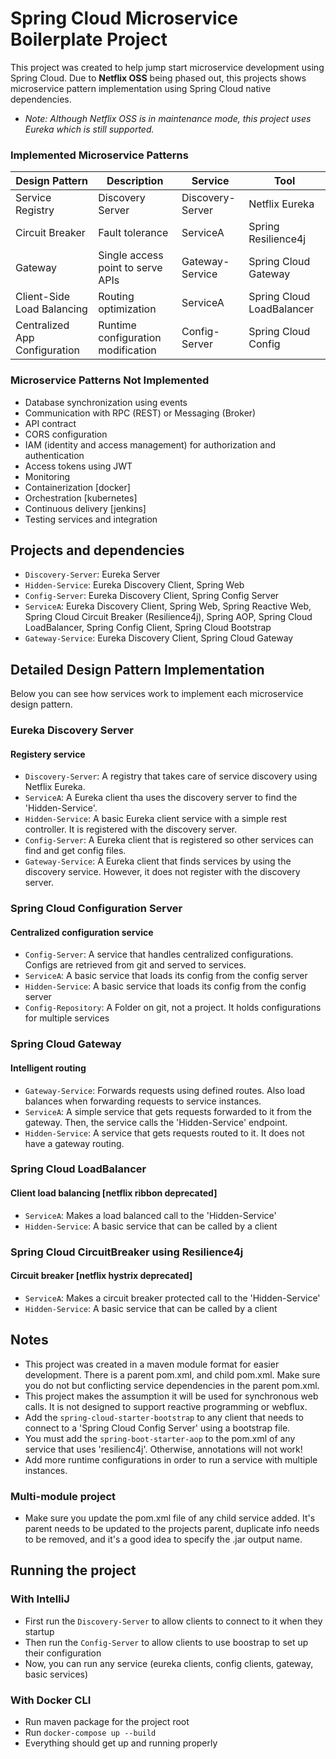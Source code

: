 
# Spring Cloud Microservice Boilerplate Project

This project was created to help jump start microservice development using Spring Cloud. Due to **Netflix OSS**
being phased out, this projects shows microservice pattern implementation using Spring Cloud native dependencies.
- *Note: Although Netflix OSS is in maintenance mode, this project uses Eureka which is still supported.*

### Implemented Microservice Patterns
| Design Pattern | Description | Service | Tool |
|----------------|-------------|---------|------|
| Service Registry | Discovery Server | Discovery-Server | Netflix Eureka |
| Circuit Breaker | Fault tolerance | ServiceA | Spring Resilience4j |
| Gateway | Single access point to serve APIs | Gateway-Service | Spring Cloud Gateway |
| Client-Side Load Balancing | Routing optimization | ServiceA | Spring Cloud LoadBalancer |
| Centralized App Configuration | Runtime configuration modification | Config-Server | Spring Cloud Config |

### Microservice Patterns Not Implemented
- Database synchronization using events
- Communication with RPC (REST) or Messaging (Broker)
- API contract
- CORS configuration
- IAM (identity and access management) for authorization and authentication
- Access tokens using JWT
- Monitoring
- Containerization [docker]
- Orchestration [kubernetes]
- Continuous delivery [jenkins]
- Testing services and integration

## Projects and dependencies
- `Discovery-Server`: Eureka Server
- `Hidden-Service`: Eureka Discovery Client, Spring Web
- `Config-Server`: Eureka Discovery Client, Spring Config Server
- `ServiceA`: Eureka Discovery Client, Spring Web, Spring Reactive Web, Spring Cloud Circuit Breaker (Resilience4j), Spring AOP, Spring Cloud LoadBalancer, Spring Config Client, Spring Cloud Bootstrap
- `Gateway-Service`: Eureka Discovery Client, Spring Cloud Gateway

## Detailed Design Pattern Implementation
Below you can see how services work to implement each microservice design pattern.

### Eureka Discovery Server
#### Registery service
- `Discovery-Server`: A registry that takes care of service discovery using Netflix Eureka.
- `ServiceA`: A Eureka client tha uses the discovery server to find the 'Hidden-Service'.
- `Hidden-Service`: A basic Eureka client service with a simple rest controller. It is registered with the discovery server.
- `Config-Server`: A Eureka client that is registered so other services can find and get config files.
- `Gateway-Service`: A Eureka client that finds services by using the discovery service. However, it does not register with the discovery server.

### Spring Cloud Configuration Server
#### Centralized configuration service
- `Config-Server`: A service that handles centralized configurations. Configs are retrieved from git and served to services.
- `ServiceA`: A basic service that loads its config from the config server
- `Hidden-Service`: A basic service that loads its config from the config server
- `Config-Repository`: A Folder on git, not a project. It holds configurations for multiple services

### Spring Cloud Gateway
#### Intelligent routing
- `Gateway-Service`: Forwards requests using defined routes. Also load balances when forwarding requests to service instances.
- `ServiceA`: A simple service that gets requests forwarded to it from the gateway. Then, the service calls the 'Hidden-Service' endpoint.
- `Hidden-Service`: A service that gets requests routed to it. It does not have a gateway routing.

### Spring Cloud LoadBalancer
#### Client load balancing [netflix ribbon deprecated]
- `ServiceA`: Makes a load balanced call to the 'Hidden-Service'
- `Hidden-Service`: A basic service that can be called by a client

### Spring Cloud CircuitBreaker using Resilience4j
#### Circuit breaker [netflix hystrix deprecated]
- `ServiceA`: Makes a circuit breaker protected call to the 'Hidden-Service'
- `Hidden-Service`: A basic service that can be called by a client

## Notes
- This project was created in a maven module format for easier development. There is a parent pom.xml, and child pom.xml.
  Make sure you do not but conflicting service dependencies in the parent pom.xml.
- This project makes the assumption it will be used for synchronous web calls. It is not designed to support reactive programming or webflux.
- Add the `spring-cloud-starter-bootstrap` to any client that needs to connect to a 'Spring Cloud Config Server'
  using a bootstrap file.
- You must add the `spring-boot-starter-aop` to the pom.xml of any service that uses 'resilienc4j'. Otherwise, annotations will not work!
- Add more runtime configurations in order to run a service with multiple instances.

### Multi-module project
- Make sure you update the pom.xml file of any child service added. It's parent needs to be updated to the
  projects parent, duplicate info needs to be removed, and it's a good idea to specify the .jar output name.

## Running the project

### With IntelliJ
- First run the `Discovery-Server` to allow clients to connect to it when they startup
- Then run the `Config-Server` to allow clients to use boostrap to set up their configuration
- Now, you can run any service (eureka clients, config clients, gateway, basic services)

### With Docker CLI
- Run maven package for the project root
- Run `docker-compose up --build`
- Everything should get up and running properly


